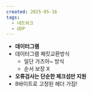```yaml
---
created: 2025-05-16
tags:
  - 네트워크
  - UDP
---
```

- **데이터그램**
- 데이터그램 패킷교환방식
	- 일단 가즈아~ 방식
	- 순서 보장 X
- **오류검사는 단순한 체크섬만 지원**
- 8바이트로 고정된 헤더 가짐!

